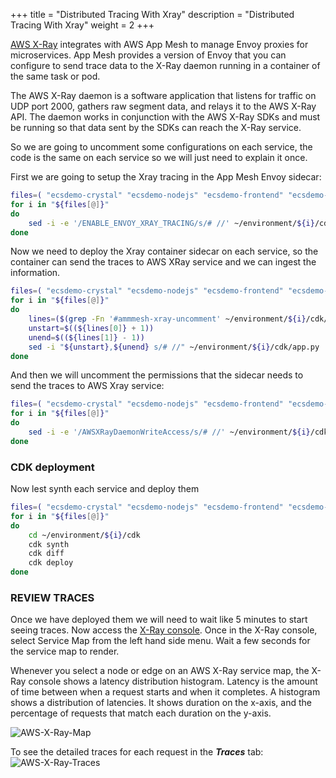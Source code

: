 +++
title = "Distributed Tracing With Xray"
description = "Distributed Tracing With Xray"
weight = 2
+++

[AWS X-Ray](https://aws.amazon.com/xray/) integrates with AWS App Mesh to manage Envoy proxies for microservices. App Mesh provides a version of Envoy that you can configure to send trace data to the X-Ray daemon running in a container of the same task or pod. 

The AWS X-Ray daemon is a software application that listens for traffic on UDP port 2000, gathers raw segment data, and relays it to the AWS X-Ray API. The daemon works in conjunction with the AWS X-Ray SDKs and must be running so that data sent by the SDKs can reach the X-Ray service.

So we are going to uncomment some configurations on each service, the code is the same on each service so we will just need to explain it once.

First we are going to setup the Xray tracing in the App Mesh Envoy sidecar:
```bash
files=( "ecsdemo-crystal" "ecsdemo-nodejs" "ecsdemo-frontend" "ecsdemo-platform" )
for i in "${files[@]}"
do 
    sed -i -e '/ENABLE_ENVOY_XRAY_TRACING/s/# //' ~/environment/${i}/cdk/app.py
done
```

Now we need to deploy the Xray container sidecar on each service, so the container can send the traces to AWS XRay service and we can ingest the information.

```bash
files=( "ecsdemo-crystal" "ecsdemo-nodejs" "ecsdemo-frontend" "ecsdemo-platform" )
for i in "${files[@]}"
do 
    lines=($(grep -Fn '#ammmesh-xray-uncomment' ~/environment/${i}/cdk/app.py | cut -f1 -d:))
    unstart=$((${lines[0]} + 1))
    unend=$((${lines[1]} - 1))
    sed -i "${unstart},${unend} s/# //" ~/environment/${i}/cdk/app.py 
done
```

And then we will uncomment the permissions that the sidecar needs to send the traces to AWS Xray service:
```bash
files=( "ecsdemo-crystal" "ecsdemo-nodejs" "ecsdemo-frontend" "ecsdemo-platform" )
for i in "${files[@]}"
do 
    sed -i -e '/AWSXRayDaemonWriteAccess/s/# //' ~/environment/${i}/cdk/app.py
done
```

### CDK deployment

Now lest synth each service and deploy them
```bash
files=( "ecsdemo-crystal" "ecsdemo-nodejs" "ecsdemo-frontend" "ecsdemo-platform" )
for i in "${files[@]}"
do 
    cd ~/environment/${i}/cdk
    cdk synth
    cdk diff
    cdk deploy
done
```

### REVIEW TRACES
Once we have deployed them we will need to wait like 5 minutes to start seeing traces. Now access the [X-Ray console](https://console.aws.amazon.com/xray/home). Once in the X-Ray console, select Service Map from the left hand side menu. Wait a few seconds for the service map to render.

Whenever you select a node or edge on an AWS X-Ray service map, the X-Ray console shows a latency distribution histogram. Latency is the amount of time between when a request starts and when it completes. A histogram shows a distribution of latencies. It shows duration on the x-axis, and the percentage of requests that match each duration on the y-axis.

![AWS-X-Ray-Map](../images/AWS-X-Ray-Map.png)

To see the detailed traces for each request in the **_Traces_** tab:
![AWS-X-Ray-Traces](../images/AWS-X-Ray-Traces.png)